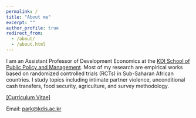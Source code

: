```yaml
---
permalink: /
title: "About me"
excerpt: ""
author_profile: true
redirect_from: 
  - /about/
  - /about.html
---
```


I am an Assistant Professor of Development Economics at the [KDI School of Public Policy and Management](https://kdischool.ac.kr/). Most of my research are empirical works based on randomized controlled trials (RCTs) in Sub-Saharan African countries. I study topics including intimate partner violence, unconditional cash transfers, food security, agriculture, and survey methodology.

[[Curriculum Vitae]](/files/CV_DavidSunghoPark.pdf)

Email: [park@kdis.ac.kr](mailto:park@kdis.ac.kr)
